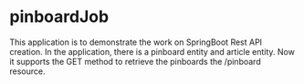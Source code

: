 # pinboardJob
This application is to demonstrate the work on SpringBoot Rest API creation.
In the application, there is a pinboard entity and article entity.
Now it supports the GET method to retrieve the pinboards the /pinboard resource.
